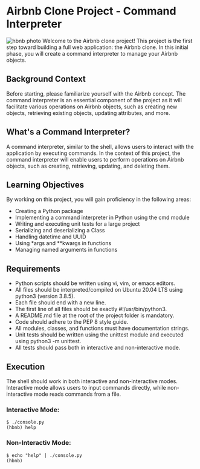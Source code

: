 # Airbnb Clone Project - Command Interpreter

![hbnb photo](https://s3.amazonaws.com/alx-intranet.hbtn.io/uploads/medias/2018/6/65f4a1dd9c51265f49d0.png?X-Amz-Algorithm=AWS4-HMAC-SHA256&X-Amz-Credential=AKIARDDGGGOUSBVO6H7D%2F20240323%2Fus-east-1%2Fs3%2Faws4_request&X-Amz-Date=20240323T090057Z&X-Amz-Expires=86400&X-Amz-SignedHeaders=host&X-Amz-Signature=1fe61a382faa5ae5f929dfafc97368ccce9b384016c9006530765ce29161b8ea)
Welcome to the Airbnb clone project! This project is the first step toward building a full web application: the Airbnb clone. In this initial phase, you will create a command interpreter to manage your Airbnb objects.

## Background Context

Before starting, please familiarize yourself with the Airbnb concept. The command interpreter is an essential component of the project as it will facilitate various operations on Airbnb objects, such as creating new objects, retrieving existing objects, updating attributes, and more.

## What's a Command Interpreter?

A command interpreter, similar to the shell, allows users to interact with the application by executing commands. In the context of this project, the command interpreter will enable users to perform operations on Airbnb objects, such as creating, retrieving, updating, and deleting them.

## Learning Objectives

By working on this project, you will gain proficiency in the following areas:

- Creating a Python package
- Implementing a command interpreter in Python using the cmd module
- Writing and executing unit tests for a large project
- Serializing and deserializing a Class
- Handling datetime and UUID
- Using \*args and \*\*kwargs in functions
- Managing named arguments in functions

## Requirements

- Python scripts should be written using vi, vim, or emacs editors.
- All files should be interpreted/compiled on Ubuntu 20.04 LTS using python3 (version 3.8.5).
- Each file should end with a new line.
- The first line of all files should be exactly #!/usr/bin/python3.
- A README.md file at the root of the project folder is mandatory.
- Code should adhere to the PEP 8 style guide.
- All modules, classes, and functions must have documentation strings.
- Unit tests should be written using the unittest module and executed using python3 -m unittest.
- All tests should pass both in interactive and non-interactive mode.

## Execution

The shell should work in both interactive and non-interactive modes. Interactive mode allows users to input commands directly, while non-interactive mode reads commands from a file.

### Interactive Mode:

```
$ ./console.py
(hbnb) help
```

### Non-Interactiv Mode:

```
$ echo "help" | ./console.py
(hbnb)
```
